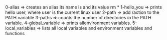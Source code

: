 0-alias => creates an alias its name ls and its value rm *
1-hello_you => prints hello user, where user is the current linux user
2-path => add /action to the PATH variable
3-paths => counts the number of directories in the PATH variable.
4-global_variable => prints allenvironment variables.
5-local_variables => lists all local variables and environment variables and functions
